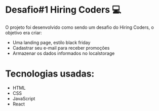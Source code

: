 <h1>Desafio#1 Hiring Coders 💻</h1>

<p>O projeto foi desenvolvido como sendo um desafio do Hiring Coders, o objetivo era criar:</p>
<ul>
<li>Uma landing page, estilo black friday</li> 

<li>Cadastrar seu e-mail para receber promoções</li>  

<li>Armazenar os dados informados no localstorage</li>
</ul>

<h1>Tecnologias usadas:</h1>

<ul>
<li>HTML</li> 

<li>CSS</li>  

<li>JavaScript</li>

<li>React</li>
</ul>
